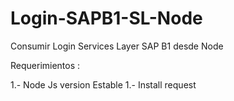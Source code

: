 # Login-SAPB1-SL-Node
Consumir Login Services Layer SAP B1 desde Node


Requerimientos :

1.- Node Js version Estable 
1.- Install request
